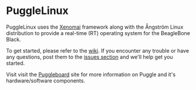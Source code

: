 PuggleLinux
===========

PuggleLinux uses the <a href="http://xenomai.org">Xenomai</a> framework along with the Ångström Linux distribution to provide a real-time (RT) operating system for the BeagleBone Black.

To get started, please refer to the <a href="https://github.com/PuggleBoard/PuggleLinux/wiki">wiki</a>. If you encounter any trouble or have any questions, post them to the <a href="https://github.com/PuggleBoard/PuggleLinux/issues">issues section</a> and we'll help get you started.

Visit visit the <a href="http://puggleboard.com">Puggleboard</a> site for more information on Puggle and it's hardware/software components.
